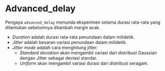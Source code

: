 # Advanced_delay

Pengaya `advanced_delay` menunda eksperimen selama durasi rata-rata yang ditentukan sebelumnya ditambah margin acak.

- *Duration* adalah durasi rata-rata penundaan dalam milidetik.
- *Jitter* adalah besaran variasi penundaan dalam milidetik.
- *Jitter mode* adalah cara menghitung jitter:
	- *Standard deviation* akan mengambil variasi dari distribusi Gaussian dengan Jitter sebagai deviasi standar.
	- *Uniform* akan mengambil variasi durasi dari distribusi seragam.